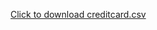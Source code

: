 [Click to download creditcard.csv](https://myblogs-photos-1256941622.cos.ap-chengdu.myqcloud.com/%E4%BF%A1%E7%94%A8%E5%8D%A1%E6%AC%BA%E8%AF%88%E6%A3%80%E6%B5%8B/creditcard.csv)
